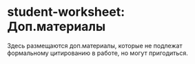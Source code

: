 # student-worksheet: Доп.материалы
Здесь размещаются доп.материалы, которые не подлежат формальному цитированию в работе, но могут пригодиться. 
